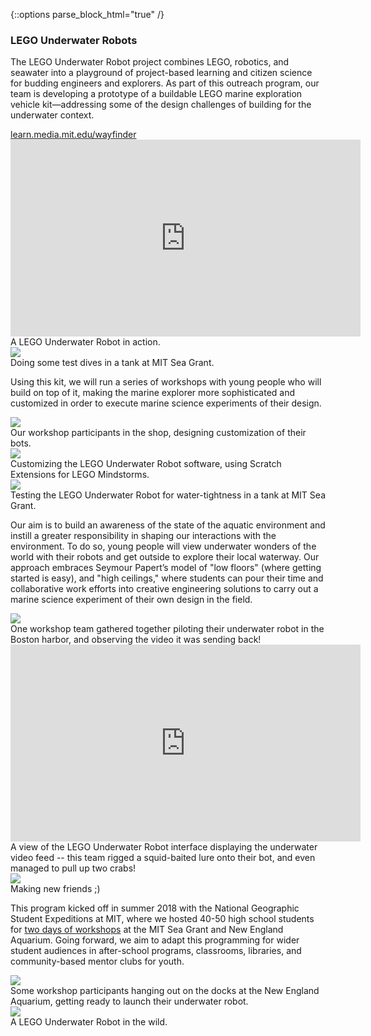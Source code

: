 {::options parse_block_html="true" /}
<section>
<div class="text--container">
<h3>LEGO Underwater Robots</h3>
<p>The LEGO Underwater Robot project combines LEGO, robotics, and seawater into a playground of project-based
learning and citizen science for budding engineers and explorers. As part of this outreach program, our team is
developing a prototype of a buildable LEGO marine exploration vehicle kit—addressing some of the design challenges of
building for the underwater context.</p>
<a href="https://learn.media.mit.edu/wayfinder/" target="_blank" class="sliding blue">learn.media.mit.edu/wayfinder</a>
</div>
<div class="media--container">
<div class="video--container">
<div class="video">
<iframe width="560" height="315" src="https://www.youtube.com/embed/kY4im93tFyc" frameborder="0" allow="accelerometer; autoplay; encrypted-media; gyroscope; picture-in-picture"
allowfullscreen></iframe>
</div>
<div class="caption">
<span>A LEGO Underwater Robot in action.</span>
</div>
</div>
<div class="img--container">
<div class="img">
<img src="{{ site.baseurl }}/img/elements/open-ocean--1-1.jpg">
</div>
<div class="caption">
<span>Doing some test dives in a tank at MIT Sea Grant.</span>
</div>
</div>
</div>
</section>

<section>
<div class="text--container">
<p>Using this kit, we will run a series of workshops with young people who will build on top of it, making
the marine explorer more sophisticated and customized in order to execute marine science experiments of their
design.</p>
</div>
<div class="media--container">
<div class="img--container">
<div class="img">
<img src="{{ site.baseurl }}/img/elements/open-ocean--2-1.jpg">
</div>
<div class="caption">
<span>Our workshop participants in the shop, designing customization of their bots.</span>
</div>
</div>
<div class="img--container">
<div class="img">
<img src="{{ site.baseurl }}/img/elements/open-ocean--2-2.jpg">
</div>
<div class="caption">
<span>Customizing the LEGO Underwater Robot software, using Scratch Extensions for LEGO Mindstorms.</span>
</div>
</div>
<div class="img--container">
<div class="img">
<img src="{{ site.baseurl }}/img/elements/open-ocean--2-3.jpg">
</div>
<div class="caption">
<span>Testing the LEGO Underwater Robot for water-tightness in a tank at MIT Sea Grant.</span>
</div>
</div>
</div>
</section>

<section>
<div class="text--container">
<p>Our aim is to build an awareness of the state of the aquatic environment and instill a greater
responsibility in shaping our interactions with the environment. To do so, young people will view underwater
wonders of the world with their robots and get outside to explore their local waterway. Our approach embraces
Seymour Papert’s model of "low floors" (where getting started is easy), and "high ceilings," where students can
pour their time and collaborative work efforts into creative engineering solutions to carry out a marine science
experiment of their own design in the field.</p>
</div>
<div class="media--container">
<div class="img--container">
<div class="img">
<img src="{{ site.baseurl }}/img/elements/open-ocean--3-1.jpg">
</div>
<div class="caption">
<span>One workshop team gathered together piloting their underwater robot in the Boston harbor, and observing the video it was
sending back!</span>
</div>
</div>
<div class="video--container">
<div class="video">
<iframe width="560" height="315" src="https://www.youtube.com/embed/BGuE8ObAkRI" frameborder="0" allow="accelerometer; autoplay; encrypted-media; gyroscope; picture-in-picture"
allowfullscreen></iframe>
</div>
<div class="caption">
<span>A view of the LEGO Underwater Robot interface displaying the underwater video feed -- this team rigged a squid-baited lure
onto their bot, and even managed to pull up two crabs!</span>
</div>
</div>
<div class="img--container">
<div class="img">
<img src="{{ site.baseurl }}/img/elements/open-ocean--3-2.jpg">
</div>
<div class="caption">
<span>Making new friends ;)</span>
</div>
</div>
</div>
</section>

<section>
<div class="text--container">
<p>This program kicked off in summer 2018 with the National Geographic Student
Expeditions at MIT, where we hosted 40-50 high school students for <a href="https://learn.media.mit.edu/wayfinder/"
target="_blank">two days of workshops</a> at the MIT Sea Grant and New England Aquarium.
Going forward, we aim to adapt this programming for wider student audiences in after-school
programs, classrooms, libraries, and community-based mentor clubs for youth.</p>
</div>
<div class="media--container">
<div class="img--container">
<div class="img">
<img src="{{ site.baseurl }}/img/elements/open-ocean--4-1.jpg">
</div>
<div class="caption">
<span>Some workshop participants hanging out on the docks at the New England Aquarium, getting ready to launch their
underwater robot.</span>
</div>
</div>
<div class="img--container">
<div class="img">
<img src="{{ site.baseurl }}/img/elements/open-ocean--4-2.jpg">
</div>
<div class="caption">
<span>A LEGO Underwater Robot in the wild.</span>
</div>
</div>
</div>
</section>